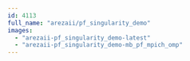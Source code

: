 ```yaml
---
id: 4113
full_name: "arezaii/pf_singularity_demo"
images: 
  - "arezaii-pf_singularity_demo-latest"
  - "arezaii-pf_singularity_demo-mb_pf_mpich_omp"
---
```

